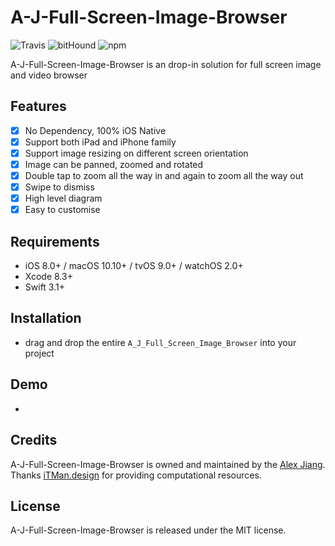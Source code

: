 # A-J-Full-Screen-Image-Browser

![Travis](https://img.shields.io/travis/USER/REPO.svg)
![bitHound](https://img.shields.io/bithound/code/github/rexxars/sse-channel.svg)
![npm](https://img.shields.io/npm/l/express.svg)

A-J-Full-Screen-Image-Browser is an drop-in solution for full screen image and video browser

## Features

- [x] No Dependency, 100% iOS Native
- [x] Support both iPad and iPhone family
- [x] Support image resizing on different screen orientation
- [x] Image can be panned, zoomed and rotated
- [x] Double tap to zoom all the way in and again to zoom all the way out
- [x] Swipe to dismiss
- [x] High level diagram
- [x] Easy to customise

## Requirements

- iOS 8.0+ / macOS 10.10+ / tvOS 9.0+ / watchOS 2.0+
- Xcode 8.3+
- Swift 3.1+

## Installation

- drag and drop the entire `A_J_Full_Screen_Image_Browser` into your project

## Demo

- 

## Credits

A-J-Full-Screen-Image-Browser is owned and maintained by the [Alex Jiang](https://pigfly.github.io). Thanks [iTMan.design](https://itman.design) for providing computational resources.

## License

A-J-Full-Screen-Image-Browser is released under the MIT license.